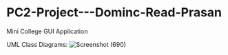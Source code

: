 # PC2-Project---Dominc-Read-Prasan
Mini College GUI Application

UML Class Diagrams:
![Screenshot (690)](https://user-images.githubusercontent.com/121906577/226245427-1d6b9b16-e2c5-4976-8167-e6ced279e129.png)


